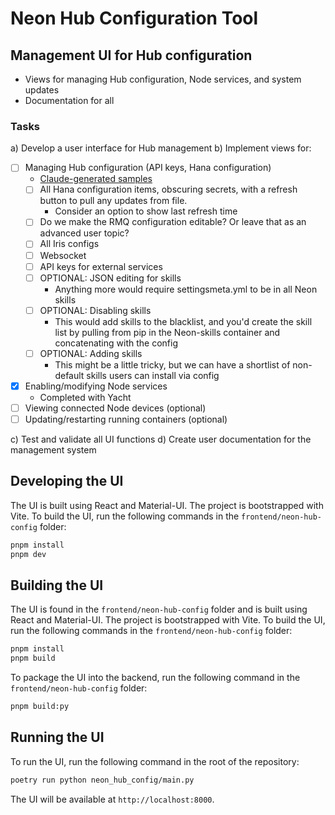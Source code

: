 # Neon Hub Configuration Tool

## Management UI for Hub configuration

- Views for managing Hub configuration, Node services, and system updates
- Documentation for all

### Tasks

a) Develop a user interface for Hub management
b) Implement views for:

- [ ] Managing Hub configuration (API keys, Hana configuration)
  - [Claude-generated samples](https://claude.ai/chat/41a0de8d-01ee-4c62-9f88-214afadb71d2)
  - [ ] All Hana configuration items, obscuring secrets, with a refresh button to pull any updates from file.
    - Consider an option to show last refresh time
  - [ ] Do we make the RMQ configuration editable? Or leave that as an advanced user topic?
  - [ ] All Iris configs
  - [ ] Websocket
  - [ ] API keys for external services
  - [ ] OPTIONAL: JSON editing for skills
    - Anything more would require settingsmeta.yml to be in all Neon skills
  - [ ] OPTIONAL: Disabling skills
    - This would add skills to the blacklist, and you'd create the skill list by pulling from pip in the Neon-skills container and concatenating with the config
  - [ ] OPTIONAL: Adding skills
    - This might be a little tricky, but we can have a shortlist of non-default skills users can install via config
- [x] Enabling/modifying Node services
  - Completed with Yacht
- [ ] Viewing connected Node devices (optional)
- [ ] Updating/restarting running containers (optional)

c) Test and validate all UI functions
d) Create user documentation for the management system

## Developing the UI

The UI is built using React and Material-UI. The project is bootstrapped with Vite. To build the UI, run the following commands in the `frontend/neon-hub-config` folder:

```bash
pnpm install
pnpm dev
```

## Building the UI

The UI is found in the `frontend/neon-hub-config` folder and is built using React and Material-UI. The project is bootstrapped with Vite. To build the UI, run the following commands in the `frontend/neon-hub-config` folder:

```bash
pnpm install
pnpm build
```

To package the UI into the backend, run the following command in the `frontend/neon-hub-config` folder:

```bash
pnpm build:py
```

## Running the UI

To run the UI, run the following command in the root of the repository:

```bash
poetry run python neon_hub_config/main.py
```

The UI will be available at `http://localhost:8000`.
